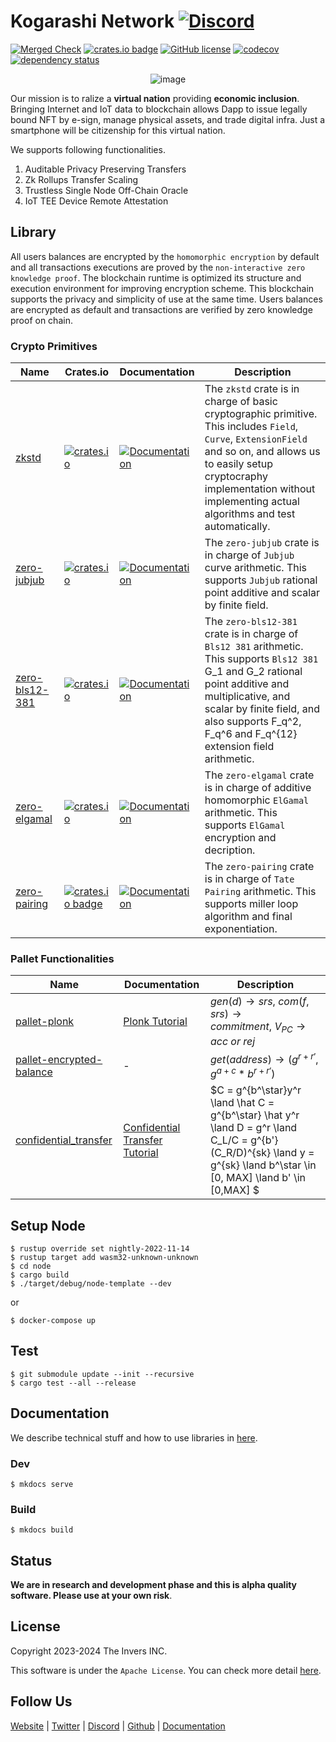 # Kogarashi Network [![Discord](https://dcbadge.vercel.app/api/server/g3q7tsHKTd?style=social&compact=true)](https://discord.gg/g3q7tsHKTd)
[![Merged Check](https://github.com/KogarashiNetwork/Kogarashi/actions/workflows/bench.yml/badge.svg)](https://github.com/KogarashiNetwork/Kogarashi/actions/workflows/bench.yml) [![crates.io badge](https://img.shields.io/crates/v/zero-network.svg)](https://crates.io/crates/zero-network) [![GitHub license](https://img.shields.io/badge/license-GPL3%2FApache2-blue)](#LICENSE) [![codecov](https://codecov.io/gh/KogarashiNetwork/Kogarashi/branch/master/graph/badge.svg?token=QDWPAPMKLT)](https://codecov.io/gh/KogarashiNetwork/Kogarashi) [![dependency status](https://deps.rs/crate/zero-network/0.1.10/status.svg)](https://deps.rs/crate/zero-network/0.1.10)

<div align="center">
    <img alt="image" src="https://github.com/KogarashiNetwork/Kogarashi/assets/39494661/5a40d34b-8501-4fe4-a59e-2d097bde154d">
</div>

Our mission is to ralize a **virtual nation** providing **economic inclusion**. Bringing Internet and IoT data to blockchain allows Dapp to issue legally bound NFT by e-sign, manage physical assets, and trade digital infra. Just a smartphone will be citizenship for this virtual nation.

We supports following functionalities.

1. Auditable Privacy Preserving Transfers
2. Zk Rollups Transfer Scaling
3. Trustless Single Node Off-Chain Oracle
4. IoT TEE Device Remote Attestation

## Library

All users balances are encrypted by the `homomorphic encryption` by default and all transactions executions are proved by the `non-interactive zero knowledge proof`. The blockchain runtime is optimized its structure and execution environment for improving encryption scheme. This blockchain supports the privacy and simplicity of use at the same time. Users balances are encrypted as default and transactions are verified by zero knowledge proof on chain.

### Crypto Primitives

| Name        | Crates.io | Documentation | Description |
|-------------|-----------|-----------|-----------|
| [zkstd](./master/primitive/zkstd) | [![crates.io](https://img.shields.io/crates/v/zkstd.svg)](https://crates.io/crates/zkstd) | [![Documentation](https://docs.rs/zkstd/badge.svg)](https://docs.rs/zkstd) | The `zkstd` crate is in charge of basic cryptographic primitive. This includes `Field`, `Curve`, `ExtensionField` and so on, and allows us to easily setup cryptocraphy implementation without implementing actual algorithms and test automatically.
| [zero-jubjub](./master/primitive/jubjub) | [![crates.io](https://img.shields.io/crates/v/zero-jubjub.svg)](https://crates.io/crates/zero-jubjub) | [![Documentation](https://docs.rs/zero-jubjub/badge.svg)](https://docs.rs/zero-jubjub) |The `zero-jubjub` crate is in charge of `Jubjub` curve arithmetic. This supports `Jubjub` rational point additive and scalar by finite field.
| [zero-bls12-381](./master/primitive/bls12_381) |  [![crates.io](https://img.shields.io/crates/v/zero-bls12-381.svg)](https://crates.io/crates/zero-bls12-381) | [![Documentation](https://docs.rs/zero-bls12-381/badge.svg)](https://docs.rs/zero-bls12-381) |The `zero-bls12-381` crate is in charge of `Bls12 381` arithmetic. This supports `Bls12 381` G_1 and G_2 rational point additive and multiplicative, and scalar by finite field, and also supports F_q^2, F_q^6 and F_q^{12} extension field arithmetic.
| [zero-elgamal](./master/primitive/elgamal) | [![crates.io](https://img.shields.io/crates/v/zero-elgamal.svg)](https://crates.io/crates/zero-elgamal) | [![Documentation](https://docs.rs/zero-elgamal/badge.svg)](https://docs.rs/zero-elgamal) | The `zero-elgamal` crate is in charge of additive homomorphic `ElGamal` arithmetic. This supports `ElGamal` encryption and decription.
| [zero-pairing](./master/primitive/pairing) | [![crates.io badge](https://img.shields.io/crates/v/zero-pairing.svg)](https://crates.io/crates/zero-pairing) | [![Documentation](https://docs.rs/zero-pairing/badge.svg)](https://docs.rs/zero-pairing) | The `zero-pairing` crate is in charge of `Tate Pairing` arithmetic. This supports miller loop algorithm and final exponentiation.

### Pallet Functionalities

|Name|Documentation|Description|
|----|-------------|-----------|
| [pallet-plonk](./master/pallets/plonk) | [Plonk Tutorial](https://kogarashinetwork.github.io/Kogarashi/plonk_pallet/) |$gen(d) \rightarrow srs,\ com(f, srs) \rightarrow commitment,\ V_{PC} \rightarrow acc\ or\ rej$|
| [pallet-encrypted-balance](./master/pallets/encrypted_balance)|-|$get(address) \rightarrow (g^{r + r'}, g^{a + c} * b^{r + r'})$|
| [confidential_transfer](./master/pallets/confidential_transfer) | [Confidential Transfer Tutorial](https://kogarashinetwork.github.io/Kogarashi/confidential_transfer/) |$C = g^{b^\star}y^r \land \hat C = g^{b^\star} \hat y^r \land D = g^r \land C_L/C = g^{b'}(C_R/D)^{sk} \land y = g^{sk} \land b^\star \in [0, MAX] \land b' \in [0,MAX] $|

## Setup Node

```shell
$ rustup override set nightly-2022-11-14
$ rustup target add wasm32-unknown-unknown
$ cd node
$ cargo build
$ ./target/debug/node-template --dev
```

or

```
$ docker-compose up
```

## Test

```shell
$ git submodule update --init --recursive
$ cargo test --all --release
```

## Documentation

We describe technical stuff and how to use libraries in [here](https://kogarashinetwork.github.io/Kogarashi/).

### Dev

```
$ mkdocs serve
```

### Build

```
$ mkdocs build
```

## Status

**We are in research and development phase and this is alpha quality software. Please use at your own risk**.

## License
Copyright 2023-2024 The Invers INC.

This software is under the `Apache License`.
You can check more detail [here](./LICENSE).

## Follow Us

[Website](https://kogarashi-network.com/) | [Twitter](https://twitter.com/KogarashiCrypto) | [Discord](https://discord.gg/g3q7tsHKTd) | [Github](https://github.com/KogarashiNetwork) | [Documentation](https://kogarashinetwork.github.io/Kogarashi/)
